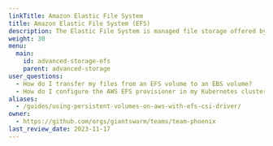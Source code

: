 ```yaml
---
linkTitle: Amazon Elastic File System
title: Amazon Elastic File System (EFS)
description: The Elastic File System is managed file storage offered by AWS
weight: 30
menu:
  main:
    id: advanced-storage-efs
    parent: advanced-storage
user_questions:
  - How do I transfer my files from an EFS volume to an EBS volume?
  - How do I configure the AWS EFS provisioner in my Kubernetes cluster?
aliases:
  - /guides/using-persistent-volumes-on-aws-with-efs-csi-driver/
owner:
  - https://github.com/orgs/giantswarm/teams/team-phoenix
last_review_date: 2023-11-17
---
```

